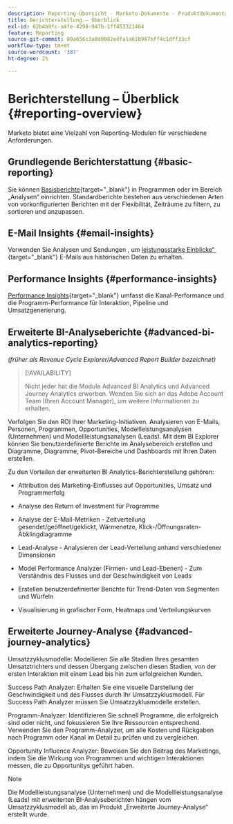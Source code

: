 ```yaml
---
description: Reporting-Übersicht - Marketo-Dokumente - Produktdokumentation
title: Berichterstellung – Überblick
exl-id: 62b4b9fc-a4fe-4298-947b-1ff453321464
feature: Reporting
source-git-commit: 09a656c3a0d0002edfa1a61b987bff4c1dff33cf
workflow-type: tm+mt
source-wordcount: '387'
ht-degree: 2%

---
```


# Berichterstellung – Überblick {#reporting-overview}

Marketo bietet eine Vielzahl von Reporting-Modulen für verschiedene Anforderungen.

## Grundlegende Berichterstattung {#basic-reporting}

Sie können [Basisberichte](/help/marketo/product-docs/reporting/basic-reporting/report-types/report-type-overview.md){target="_blank"} in Programmen oder im Bereich „Analysen“ einrichten. Standardberichte bestehen aus verschiedenen Arten von vorkonfigurierten Berichten mit der Flexibilität, Zeiträume zu filtern, zu sortieren und anzupassen.

## E-Mail Insights {#email-insights}

Verwenden Sie Analysen und Sendungen , um [leistungsstarke Einblicke“ &#x200B;](/help/marketo/product-docs/reporting/email-insights/email-insights-overview.md){target="_blank"} E-Mails aus historischen Daten zu erhalten.

## Performance Insights {#performance-insights}

[Performance Insights](/help/marketo/product-docs/reporting/performance-insights/performance-insights-overview.md){target="_blank"} umfasst die Kanal-Performance und die Programm-Performance für Interaktion, Pipeline und Umsatzgenerierung.

## Erweiterte BI-Analyseberichte {#advanced-bi-analytics-reporting}

_(früher als Revenue Cycle Explorer/Advanced Report Builder bezeichnet)_

>[!AVAILABILITY]
>
>Nicht jeder hat die Module Advanced BI Analytics und Advanced Journey Analytics erworben. Wenden Sie sich an das Adobe Account Team (Ihren Account Manager), um weitere Informationen zu erhalten.

Verfolgen Sie den ROI Ihrer Marketing-Initiativen. Analysieren von E-Mails, Personen, Programmen, Opportunities, Modellleistungsanalysen (Unternehmen) und Modellleistungsanalysen (Leads). Mit dem BI Explorer können Sie benutzerdefinierte Berichte im Analysebereich erstellen und Diagramme, Diagramme, Pivot-Bereiche und Dashboards mit Ihren Daten erstellen.

Zu den Vorteilen der erweiterten BI Analytics-Berichterstellung gehören:

* Attribution des Marketing-Einflusses auf Opportunities, Umsatz und Programmerfolg

* Analyse des Return of Investment für Programme

* Analyse der E-Mail-Metriken - Zeitverteilung gesendet/geöffnet/geklickt, Wärmenetze, Klick-/Öffnungsraten-Abklingdiagramme

* Lead-Analyse - Analysieren der Lead-Verteilung anhand verschiedener Dimensionen

* Model Performance Analyzer (Firmen- und Lead-Ebenen) - Zum Verständnis des Flusses und der Geschwindigkeit von Leads

* Erstellen benutzerdefinierter Berichte für Trend-Daten von Segmenten und Würfeln

* Visualisierung in grafischer Form, Heatmaps und Verteilungskurven

## Erweiterte Journey-Analyse {#advanced-journey-analytics}

Umsatzzyklusmodelle: Modellieren Sie alle Stadien Ihres gesamten Umsatztrichters und dessen Übergang zwischen diesen Stadien, von der ersten Interaktion mit einem Lead bis hin zum erfolgreichen Kunden.

Success Path Analyzer: Erhalten Sie eine visuelle Darstellung der Geschwindigkeit und des Flusses durch Ihr Umsatzzyklusmodell. Für Success Path Analyzer müssen Sie Umsatzzyklusmodelle erstellen.

Programm-Analyzer: Identifizieren Sie schnell Programme, die erfolgreich sind oder nicht, und fokussieren Sie Ihre Ressourcen entsprechend. Verwenden Sie den Programm-Analyzer, um alle Kosten und Rückgaben nach Programm oder Kanal im Detail zu prüfen und zu vergleichen.

Opportunity Influence Analyzer: Beweisen Sie den Beitrag des Marketings, indem Sie die Wirkung von Programmen und wichtigen Interaktionen messen, die zu Opportunitys geführt haben.

>[!NOTE]
>
>Die Modellleistungsanalyse (Unternehmen) und die Modellleistungsanalyse (Leads) mit erweiterten BI-Analyseberichten hängen vom Umsatzzyklusmodell ab, das im Produkt „Erweiterte Journey-Analyse“ erstellt wurde.
